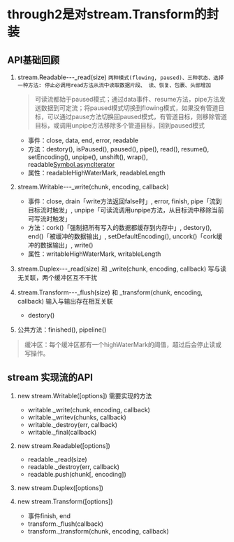 # through2是对stream.Transform的封装

## API基础回顾
1.  stream.Readable---\_read(size) `两种模式(flowing, paused)、三种状态、选择一种方法: 停止必调用read方法从流中读取数据片段、 读、恢复、包裹、头部增加`

    > 可读流都始于paused模式；通过data事件、resume方法，pipe方法发送数据到可定流；将paused模式切换到flowing模式，如果没有管道目标，可以通过pause方法切换回paused模式，有管道目标，则移除管道目标，或调用unpipe方法移除多个管道目标，回到paused模式

    - 事件：close, data, end, error, readable
    - 方法：destory(), isPaused(), paused(), pipe(), read(), resume(), setEncoding(), unpipe(), unshift(), wrap(), readable[Symbol.asynclterator]()
    - 属性：readableHighWaterMark, readableLength

2.  stream.Writable---\_write(chunk, encoding, callback)

    - 事件：close, drain「write方法返回false时」, error, finish, pipe「流到目标流时触发」, unpipe「可读流调用unpipe方法，从目标流中移除当前可写流时触发」
    - 方法：cork()「强制把所有写入的数据都缓存到内存中」, destory(), end()「被缓冲的数据输出」, setDefaultEncoding(), uncork()「cork缓冲的数据输出」, write()
    - 属性：writableHighWaterMark, writableLength

3.  stream.Duplex---\_read(size) 和 \_write(chunk, encoding, callback) 写与读无关联，两个缓冲区互不干扰

4.  stream.Transform---\_flush(size) 和 \_transform(chunk, encoding, callback)  输入与输出存在相互关联
    - destory()

5. 公共方法：finished(), pipeline()

> 缓冲区：每个缓冲区都有一个highWaterMark的阈值，超过后会停止读或写操作。

## stream 实现流的API

1. new stream.Writable([options]) 需要实现的方法
    - writable.\_write(chunk, encoding, callback)
    - writable.\_writev(chunks, callback)
    - writable.\_destroy(err, callback)
    - writable.\_final(callback)

2. new stream.Readable([options])
    - readable.\_read(size)
    - readable.\_destroy(err, callback)
    - readable.push(chunk[, encoding])

3. new stream.Duplex([options])

4. new stream.Transform([options])
    - 事件finish, end
    - transform.\_flush(callback)
    - transform.\_transform(chunk, encoding, callback)